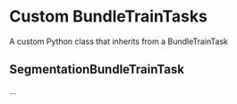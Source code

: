# Custom BundleTrainTasks

A custom Python class that inherits from a BundleTrainTask

## SegmentationBundleTrainTask

...
